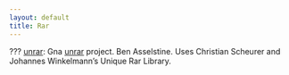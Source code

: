 ```yaml
---
layout: default
title: Rar
---
```


??? [unrar](http://home.gna.org/unrar): Gna [unrar](https://gna.org/projects/unrar) project. Ben Asselstine. Uses Christian Scheurer and Johannes Winkelmann’s Unique Rar Library.

